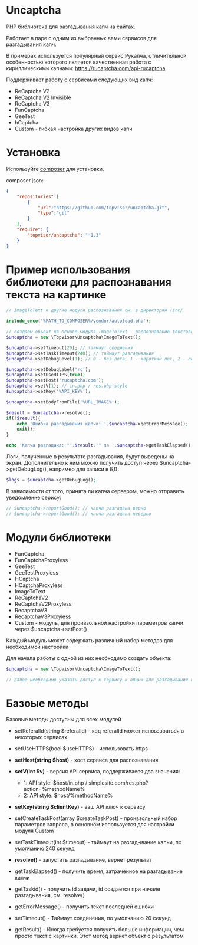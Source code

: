 # Uncaptcha

PHP библиотека для разгадывания капч на сайтах.

Работает в паре с одним из выбранных вами сервисов для разгадывания капч.

В примерах используется популярный сервис Рукапча, отличительной особенностью которого является качественная работа с кириллическими капчами:
https://rucaptcha.com/api-rucaptcha.

Поддерживает работу с сервисами следующих вид капч:
* ReCaptcha V2
* ReCaptcha V2 Invisible
* ReCaptcha V3
* FunCaptcha
* GeeTest
* hCaptcha
* Custom - гибкая настройка других видов капч

# Установка

Используйте [composer](https://getcomposer.org/) для установки.

composer.json:
```json
{
    "repositories":[
		{
			"url":"https://github.com/topvisor/uncaptcha.git",
			"type":"git"
		}
	],
    "require": {
        "topvisor/uncaptcha": "~1.3"
    }
}
```

# Пример использования библиотеки для распознавания текста на картинке

```php
// ImageToText и другие модули распознавания см. в директории /src/

include_once('%PATH_TO_COMPOSER%/vendor/autoload.php');

// создаем объект на основе модуля ImageToText - распознавание текстовой капчи
$uncaptcha = new \Topvisor\Uncaptcha\ImageToText();

$uncaptcha->setTimeout(20); // таймаут соедиения
$uncaptcha->setTaskTimeout(240); // таймаут разгадывания
$uncaptcha->setDebugLevel(1); // 0 - без лога, 1 - короткий лог, 2 - полный лог

$uncaptcha->setDebugLabel('rc');
$uncaptcha->setUseHTTPS(true);
$uncaptcha->setHost('rucaptcha.com');
$uncaptcha->setV(1); // in.php / res.php style
$uncaptcha->setKey('%API_KEY%');

$uncaptcha->setBodyFromFile('%URL_IMAGE%');

$result = $uncaptcha->resolve();
if(!$result){
	echo 'Ошибка разгадывания капчи: '.$uncaptcha->getErrorMessage();
	exit();
}

echo 'Капча разгадана: "'.$result.'" за '.$uncaptcha->getTaskElapsed().' сек.';

```

Логи, полученные в результате разгадывания, будут выведены на экран.
Дополнительно к ним можно получить доступ через $uncaptcha->getDebugLog(), например для записи в БД:

```php
$logs = $uncaptcha->getDebugLog();
```

В зависимости от того, принята ли капча сервером, можно отправить уведомление серису:

```php
// $uncaptcha->reportGood(); // капча разгадана верно
// $uncaptcha->reportGood(); // капча разгадана неверно
```

# Модули библиотеки

* FunCaptcha
* FunCaptchaProxyless
* GeeTest
* GeeTestProxyless
* HCaptcha
* HCaptchaProxyless
* ImageToText
* ReCaptchaV2
* ReCaptchaV2Proxyless
* RecaptchaV3
* RecaptchaV3Proxyless
* Custom - модуль, для проивзольной настройки параметров капчи через $uncaptcha->setPost()

Каждый модуль может содержать различный набор методов для необходимой настройки

Для начала работы с одной из них необходимо создать объекта:
```php
$uncaptcha = new \Topvisor\Uncaptcha\ImageToText();

// далее необходимо указать доступ к сервису и опции для разгадывания капчи и запустить разгадывание (см. пример выше)
```

# Базоые методы

Базовые методы доступны для всех модулей

* setReferalId(string $referalId) - код referalId может испоьзвоаться в некоторых сервисах
* setUseHTTPS(bool $useHTTPS) - использовать https
* **setHost(string $host)** - хост сервиса для распознавания
* **setV(int $v)** - версия API сервиса, поддерживаеся два значения:
	* 1: API style: $host/in.php / simplesite.com/res.php?action=%methodName%
	* 2: API style: $host/%methodName%
* **setKey(string $clientKey)** - ваш API ключ к сервису
* setCreateTaskPost(array $createTaskPost) - проивзольный набор параметров запроса, в основном используется для настройки модуля Custom
* setTaskTimeout(int $timeout) - таймаут на разгадывание капчи, по умолчанию 240 секунд

* **resolve()** - запустить разгадывание, вернет результат
* getTaskElapsed() - получить время, затраченное на разгадывание капчи
* getTaskid() - получить id задачи, id создается при начале разгадывания, см. resolve()
* getErrorMessage() - получить текст последней ошибки

* setTimeout() - Таймаут соединения, по умолчанию 20 секунд
* getResult() - Иногда требуется получить больше информации, чем просто текст с картинки. Этот метод вернет объект с результатом